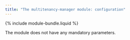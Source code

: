 ```yaml
---
title: "The multitenancy-manager module: configuration"
---
```


{% include module-bundle.liquid %}

The module does not have any mandatory parameters.
